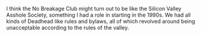 I think the No Breakage Club might turn out to be like the Silicon Valley Asshole Society, something I had a role in starting in the 1990s. We had all kinds of Deadhead like rules and bylaws, all of which revolved around being unacceptable according to the rules of the valley. 
